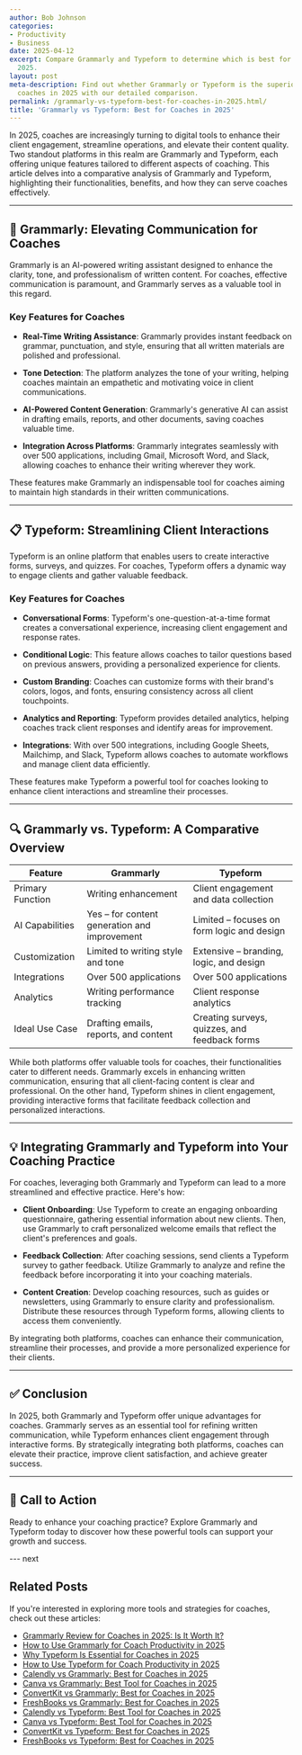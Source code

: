 ```yaml
---
author: Bob Johnson
categories:
- Productivity
- Business
date: 2025-04-12
excerpt: Compare Grammarly and Typeform to determine which is best for coaches in
  2025.
layout: post
meta-description: Find out whether Grammarly or Typeform is the superior choice for
  coaches in 2025 with our detailed comparison.
permalink: /grammarly-vs-typeform-best-for-coaches-in-2025.html/
title: 'Grammarly vs Typeform: Best for Coaches in 2025'
---
```


In 2025, coaches are increasingly turning to digital tools to enhance their client engagement, streamline operations, and elevate their content quality. Two standout platforms in this realm are Grammarly and Typeform, each offering unique features tailored to different aspects of coaching. This article delves into a comparative analysis of Grammarly and Typeform, highlighting their functionalities, benefits, and how they can serve coaches effectively.

---

## 🧠 Grammarly: Elevating Communication for Coaches

Grammarly is an AI-powered writing assistant designed to enhance the clarity, tone, and professionalism of written content. For coaches, effective communication is paramount, and Grammarly serves as a valuable tool in this regard.

### Key Features for Coaches

- **Real-Time Writing Assistance**: Grammarly provides instant feedback on grammar, punctuation, and style, ensuring that all written materials are polished and professional.

- **Tone Detection**: The platform analyzes the tone of your writing, helping coaches maintain an empathetic and motivating voice in client communications.

- **AI-Powered Content Generation**: Grammarly's generative AI can assist in drafting emails, reports, and other documents, saving coaches valuable time.

- **Integration Across Platforms**: Grammarly integrates seamlessly with over 500 applications, including Gmail, Microsoft Word, and Slack, allowing coaches to enhance their writing wherever they work.

These features make Grammarly an indispensable tool for coaches aiming to maintain high standards in their written communications.

---

## 📋 Typeform: Streamlining Client Interactions

Typeform is an online platform that enables users to create interactive forms, surveys, and quizzes. For coaches, Typeform offers a dynamic way to engage clients and gather valuable feedback.

### Key Features for Coaches

- **Conversational Forms**: Typeform's one-question-at-a-time format creates a conversational experience, increasing client engagement and response rates.

- **Conditional Logic**: This feature allows coaches to tailor questions based on previous answers, providing a personalized experience for clients.

- **Custom Branding**: Coaches can customize forms with their brand's colors, logos, and fonts, ensuring consistency across all client touchpoints.

- **Analytics and Reporting**: Typeform provides detailed analytics, helping coaches track client responses and identify areas for improvement.

- **Integrations**: With over 500 integrations, including Google Sheets, Mailchimp, and Slack, Typeform allows coaches to automate workflows and manage client data efficiently.

These features make Typeform a powerful tool for coaches looking to enhance client interactions and streamline their processes.

---

## 🔍 Grammarly vs. Typeform: A Comparative Overview

| Feature                 | Grammarly                                      | Typeform                                         |
|-------------------------|------------------------------------------------|--------------------------------------------------|
| Primary Function        | Writing enhancement                            | Client engagement and data collection            |
| AI Capabilities         | Yes – for content generation and improvement   | Limited – focuses on form logic and design      |
| Customization           | Limited to writing style and tone              | Extensive – branding, logic, and design         |
| Integrations            | Over 500 applications                          | Over 500 applications                            |
| Analytics               | Writing performance tracking                   | Client response analytics                        |
| Ideal Use Case          | Drafting emails, reports, and content          | Creating surveys, quizzes, and feedback forms   |

While both platforms offer valuable tools for coaches, their functionalities cater to different needs. Grammarly excels in enhancing written communication, ensuring that all client-facing content is clear and professional. On the other hand, Typeform shines in client engagement, providing interactive forms that facilitate feedback collection and personalized interactions.

---

## 💡 Integrating Grammarly and Typeform into Your Coaching Practice

For coaches, leveraging both Grammarly and Typeform can lead to a more streamlined and effective practice. Here's how:

- **Client Onboarding**: Use Typeform to create an engaging onboarding questionnaire, gathering essential information about new clients. Then, use Grammarly to craft personalized welcome emails that reflect the client's preferences and goals.

- **Feedback Collection**: After coaching sessions, send clients a Typeform survey to gather feedback. Utilize Grammarly to analyze and refine the feedback before incorporating it into your coaching materials.

- **Content Creation**: Develop coaching resources, such as guides or newsletters, using Grammarly to ensure clarity and professionalism. Distribute these resources through Typeform forms, allowing clients to access them conveniently.

By integrating both platforms, coaches can enhance their communication, streamline their processes, and provide a more personalized experience for their clients.

---

## ✅ Conclusion

In 2025, both Grammarly and Typeform offer unique advantages for coaches. Grammarly serves as an essential tool for refining written communication, while Typeform enhances client engagement through interactive forms. By strategically integrating both platforms, coaches can elevate their practice, improve client satisfaction, and achieve greater success.

---

## 📣 Call to Action

Ready to enhance your coaching practice? Explore Grammarly and Typeform today to discover how these powerful tools can support your growth and success.

--- next

## Related Posts
If you're interested in exploring more tools and strategies for coaches, check out these articles:
- [Grammarly Review for Coaches in 2025: Is It Worth It?](/grammarly-review-for-coaches-in-2025-is-it-worth-it.html/)
- [How to Use Grammarly for Coach Productivity in 2025](/how-to-use-grammarly-for-coach-productivity-in-2025.html/)
- [Why Typeform Is Essential for Coaches in 2025](/why-typeform-is-essential-for-coaches-in-2025.html/)
- [How to Use Typeform for Coach Productivity in 2025](/how-to-use-typeform-for-coach-productivity-in-2025.html/)
- [Calendly vs Grammarly: Best for Coaches in 2025](/calendly-vs-grammarly-best-for-coaches-in-2025.html/)
- [Canva vs Grammarly: Best Tool for Coaches in 2025](/canva-vs-grammarly-best-tool-for-coaches-in-2025.html/)
- [ConvertKit vs Grammarly: Best for Coaches in 2025](/convertkit-vs-grammarly-best-for-coaches-in-2025.html/)
- [FreshBooks vs Grammarly: Best for Coaches in 2025](/freshbooks-vs-grammarly-best-for-coaches-in-2025.html/)
- [Calendly vs Typeform: Best Tool for Coaches in 2025](/calendly-vs-typeform-best-tool-for-coaches-in-2025.html/)
- [Canva vs Typeform: Best Tool for Coaches in 2025](/canva-vs-typeform-best-tool-for-coaches-in-2025.html/)
- [ConvertKit vs Typeform: Best for Coaches in 2025](/convertkit-vs-typeform-best-for-coaches-in-2025.html/)
- [FreshBooks vs Typeform: Best for Coaches in 2025](/freshbooks-vs-typeform-best-for-coaches-in-2025.html/)
